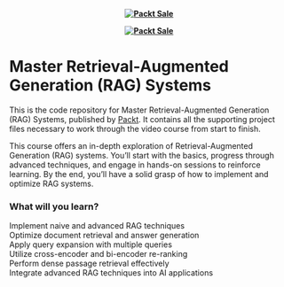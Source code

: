 
<b><p align='center'>[![Packt Sale](https://static.packt-cdn.com/assets/images/packt+events/Improve_UX.png)](https://packt.link/algotradingpython)</p></b> 


<b><p align='center'>[![Packt Sale](https://static.packt-cdn.com/assets/images/packt+events/Improve_UX.png)](https://packt.link/algotradingpython)</p></b> 

# Master Retrieval-Augmented Generation (RAG) Systems
This is the code repository for Master Retrieval-Augmented Generation (RAG) Systems, published by [Packt](https://www.packtpub.com/en-us). It contains all the supporting project files necessary to work through the video course from start to finish.


This course offers an in-depth exploration of Retrieval-Augmented Generation (RAG) systems. You’ll start with the basics, progress through advanced techniques, and engage in hands-on sessions to reinforce learning. By the end, you’ll have a solid grasp of how to implement and optimize RAG systems.

### What will you learn?

Implement naive and advanced RAG techniques  
Optimize document retrieval and answer generation  
Apply query expansion with multiple queries  
Utilize cross-encoder and bi-encoder re-ranking  
Perform dense passage retrieval effectively  
Integrate advanced RAG techniques into AI applications
